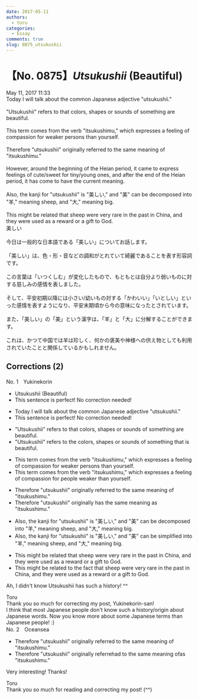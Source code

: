 ```yaml
---
date: 2017-05-11
authors:
  - toru
categories:
  - Essay
comments: true
slug: 0875_utsukushii
---
```


# 【No. 0875】<strong><em>Utsukushii</strong></em> (Beautiful)
<div class="date">May 11, 2017 11:33</div>
<div id="post"><div id="body_show_ori">
Today I will talk about the common Japanese adjective "utsukushii."<br/><br/>"Utsukushii" refers to that colors, shapes or sounds of something are beautiful.<br/><br/>This term comes from the verb "itsukushimu," which expresses a feeling of compassion for weaker persons than yourself.<br/><br/>Therefore "utsukushii" originally referred to the same meaning of "itsukushimu." <br/><br/>However, around the beginning of the Heian period, it came to express feelings of cute/sweet for tiny/young ones, and after the end of the Heian period, it has come to have the current meaning.<br/><br/>Also, the kanji for "utsukushii" is "美しい," and "美" can be decomposed into "羊," meaning sheep, and "大," meaning big.<br/><br/>This might be related that sheep were very rare in the past in China, and they were used as a reward or a gift to God.
</div></div>

<!-- more -->

<div id="post_ja"><div id="body_show_mo">
美しい<br/><br/>今日は一般的な日本語である「美しい」についてお話します。<br/><br/>「美しい」は、色・形・音などの調和がとれていて綺麗であることを表す形容詞です。<br/><br/>この言葉は「いつくしむ」が変化したもので、もともとは自分より弱いものに対する慈しみの感情を表しました。<br/><br/>そして、平安初期以降には小さい/幼いもの対する「かわいい」「いとしい」といった感情を表すようになり、平安末期頃から今の意味になったとされています。<br/><br/>また、「美しい」の「美」という漢字は、「羊」と「大」に分解することができます。<br/><br/>これは、かつて中国では羊は珍しく、何かの褒美や神様への供え物としても利用されていたことと関係しているかもしれません。
</div></div>

## Corrections (2)
<div id="block"><div class="first_name"> No. 1　<span class="just_name">Yukinekorin</span></div><div id="block2">
<ul class="correction_field">
<li class="incorrect">Utsukushii (Beautiful)</li>
<li class="corrected perfect">This sentence is perfect! No correction needed!</li>
</ul>
<ul class="correction_field">
<li class="incorrect">Today I will talk about the common Japanese adjective "utsukushii."</li>
<li class="corrected perfect">This sentence is perfect! No correction needed!</li>
</ul>
<ul class="correction_field">
<li class="incorrect">"Utsukushii" refers to that colors, shapes or sounds of something are beautiful.</li>
<li class="corrected correct">
"Utsukushii" refers to <span class="f_blue">the </span>colors, shapes or sounds of something<span class="f_blue"> that</span> <span class="f_blue">is </span>beautiful.
</li>
</ul>
<ul class="correction_field">
<li class="incorrect">This term comes from the verb "itsukushimu," which expresses a feeling of compassion for weaker persons than yourself.</li>
<li class="corrected correct">
This term comes from the verb "itsukushimu," which expresses a feeling of compassion for <span class="f_blue">people weaker</span> than yourself.
</li>
</ul>
<ul class="correction_field">
<li class="incorrect">Therefore "utsukushii" originally referred to the same meaning of "itsukushimu." </li>
<li class="corrected correct">
Therefore "utsukushii" originally <span class="f_blue">has</span> the same meaning <span class="f_blue">as </span>"itsukushimu." 
</li>
</ul>
<ul class="correction_field">
<li class="incorrect">Also, the kanji for "utsukushii" is "美しい," and "美" can be decomposed into "羊," meaning sheep, and "大," meaning big.</li>
<li class="corrected correct">
Also, the kanji for "utsukushii" is "美しい," and "美" can be <span class="f_blue">simplified </span>into "羊," meaning sheep, and "大," meaning big.
</li>
</ul>
<ul class="correction_field">
<li class="incorrect">This might be related that sheep were very rare in the past in China, and they were used as a reward or a gift to God.</li>
<li class="corrected correct">
This might be related <span class="f_blue">to the fact</span> that sheep were very rare in the past in China, and they were used as a reward or a gift to God.
</li>
</ul>
<p class="comment_small">
 Ah, I didn't know Utsukushii has such a history! ^^
</p>

</div><div class="name"><span class="just_name">Toru</span><br>
Thank you so much for correcting my post, Yukinekorin-san!<br/>I think that most Japanese people don't know such a history/origin about Japanese words. Now you know more about some Japanese terms than Japanese people! :)
</div>
</div>
<div id="block"><div class="first_name"> No. 2　<span class="just_name">Oceansea</span></div><div id="block2">
<ul class="correction_field">
<li class="incorrect">Therefore "utsukushii" originally referred to the same meaning of "itsukushimu." </li>
<li class="corrected correct">
Therefore "utsukushii" originally <span class="f_gray"><span class="sline">referre</span></span><span class="f_red">ha</span>d t<span class="f_gray"><span class="sline">o t</span></span>he same meaning <span class="f_gray"><span class="sline">of</span></span><span class="f_red">as</span> "itsukushimu." 
</li>
</ul>
<p class="comment_small">
 Very interesting! Thanks!
</p>

</div><div class="name"><span class="just_name">Toru</span><br>
Thank you so much for reading and correcting my post! (^^)
</div>
</div>
